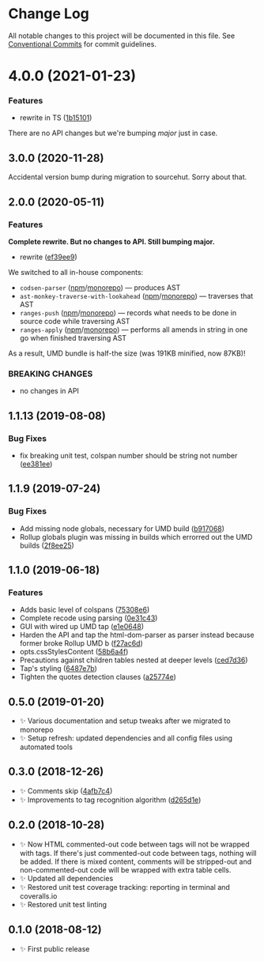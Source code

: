 # Change Log

All notable changes to this project will be documented in this file.
See [Conventional Commits](https://conventionalcommits.org) for commit guidelines.

# 4.0.0 (2021-01-23)

### Features

- rewrite in TS ([1b15101](https://github.com/codsen/codsen/commit/1b15101124ee8ac7935fae96381c2903436bf6eb))

There are no API changes but we're bumping _major_ just in case.

## 3.0.0 (2020-11-28)

Accidental version bump during migration to sourcehut. Sorry about that.

## 2.0.0 (2020-05-11)

### Features

**Complete rewrite. But no changes to API. Still bumping major.**

- rewrite ([ef39ee9](https://gitlab.com/codsen/codsen/commit/ef39ee9b51f4a53a52ed186d52bc289e6b08dbd7))

We switched to all in-house components:

- `codsen-parser` ([npm](https://www.npmjs.com/package/codsen-parser)/[monorepo](https://gitlab.com/codsen/codsen/tree/master/packages/codsen-parser/)) — produces AST
- `ast-monkey-traverse-with-lookahead` ([npm](https://www.npmjs.com/package/ast-monkey-traverse-with-lookahead)/[monorepo](https://gitlab.com/codsen/codsen/tree/master/packages/ast-monkey-traverse-with-lookahead/)) — traverses that AST
- `ranges-push` ([npm](https://www.npmjs.com/package/ranges-push)/[monorepo](https://gitlab.com/codsen/codsen/tree/master/packages/ranges-push/)) — records what needs to be done in source code while traversing AST
- `ranges-apply` ([npm](https://www.npmjs.com/package/ranges-apply)/[monorepo](https://gitlab.com/codsen/codsen/tree/master/packages/ranges-apply/)) — performs all amends in string in one go when finished traversing AST

As a result, UMD bundle is half-the size (was 191KB minified, now 87KB)!

### BREAKING CHANGES

- no changes in API

## 1.1.13 (2019-08-08)

### Bug Fixes

- fix breaking unit test, colspan number should be string not number ([ee381ee](https://gitlab.com/codsen/codsen/commit/ee381ee))

## 1.1.9 (2019-07-24)

### Bug Fixes

- Add missing node globals, necessary for UMD build ([b917068](https://gitlab.com/codsen/codsen/commit/b917068))
- Rollup globals plugin was missing in builds which errorred out the UMD builds ([2f8ee25](https://gitlab.com/codsen/codsen/commit/2f8ee25))

## 1.1.0 (2019-06-18)

### Features

- Adds basic level of colspans ([75308e6](https://gitlab.com/codsen/codsen/commit/75308e6))
- Complete recode using parsing ([0e31c43](https://gitlab.com/codsen/codsen/commit/0e31c43))
- GUI with wired up UMD tap ([e1e0648](https://gitlab.com/codsen/codsen/commit/e1e0648))
- Harden the API and tap the html-dom-parser as parser instead because former broke Rollup UMD b ([f27ac6d](https://gitlab.com/codsen/codsen/commit/f27ac6d))
- opts.cssStylesContent ([58b6a4f](https://gitlab.com/codsen/codsen/commit/58b6a4f))
- Precautions against children tables nested at deeper levels ([ced7d36](https://gitlab.com/codsen/codsen/commit/ced7d36))
- Tap's styling ([6487e7b](https://gitlab.com/codsen/codsen/commit/6487e7b))
- Tighten the quotes detection clauses ([a25774e](https://gitlab.com/codsen/codsen/commit/a25774e))

## 0.5.0 (2019-01-20)

- ✨ Various documentation and setup tweaks after we migrated to monorepo
- ✨ Setup refresh: updated dependencies and all config files using automated tools

## 0.3.0 (2018-12-26)

- ✨ Comments skip ([4afb7c4](https://gitlab.com/codsen/codsen/tree/master/packages/html-table-patcher/commits/4afb7c4))
- ✨ Improvements to tag recognition algorithm ([d265d1e](https://gitlab.com/codsen/codsen/tree/master/packages/html-table-patcher/commits/d265d1e))

## 0.2.0 (2018-10-28)

- ✨ Now HTML commented-out code between tags will not be wrapped with tags. If there's just commented-out code between tags, nothing will be added. If there is mixed content, comments will be stripped-out and non-commented-out code will be wrapped with extra table cells.
- ✨ Updated all dependencies
- ✨ Restored unit test coverage tracking: reporting in terminal and coveralls.io
- ✨ Restored unit test linting

## 0.1.0 (2018-08-12)

- ✨ First public release
